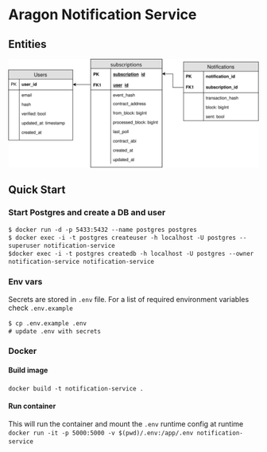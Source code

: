 # Aragon Notification Service

## Entities

![diagram](./db.svg)

## Quick Start

### Start Postgres and create a DB and user

```shell
$ docker run -d -p 5433:5432 --name postgres postgres
$ docker exec -i -t postgres createuser -h localhost -U postgres --superuser notification-service
$docker exec -i -t postgres createdb -h localhost -U postgres --owner notification-service notification-service
```

### Env vars

Secrets are stored in `.env` file. For a list of required environment variables check `.env.example`

```shell
$ cp .env.example .env
# update .env with secrets
```

### Docker

#### Build image

`docker build -t notification-service .`

#### Run container
This will run the container and mount the `.env` runtime config at runtime
`docker run -it -p 5000:5000 -v $(pwd)/.env:/app/.env notification-service`
